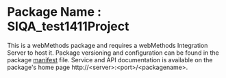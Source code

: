 # Package Name : SIQA_test1411Project
This is a webMethods package and requires a webMethods Integration Server to host it. Package versioning and configuration can be found in the package [manifest](./SIQA_test1411Project/manifest.v3) file. Service and API documentation is available on the package's home page http://&lt;server&gt;:&lt;port&gt;/&lt;packagename>.